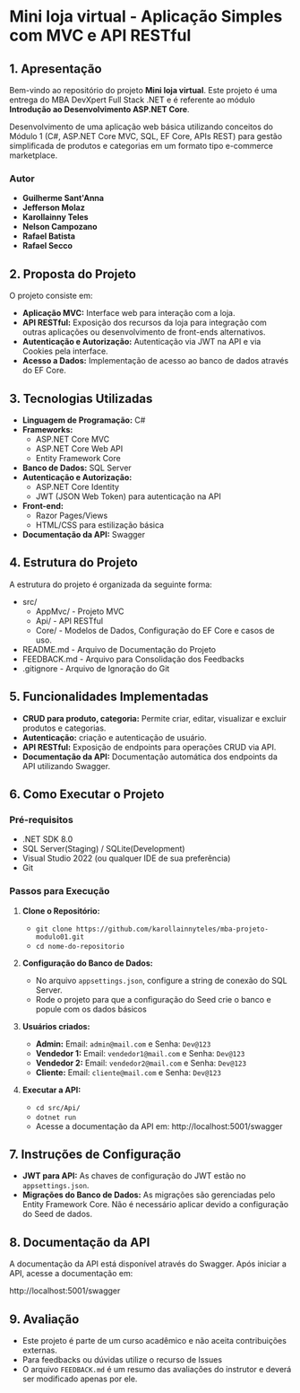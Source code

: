 # **Mini loja virtual - Aplicação Simples com MVC e API RESTful**

## **1. Apresentação**

Bem-vindo ao repositório do projeto **Mini loja virtual**. Este projeto é uma entrega do MBA DevXpert Full Stack .NET e é referente ao módulo **Introdução ao Desenvolvimento ASP.NET Core**.

Desenvolvimento de  uma aplicação web básica utilizando conceitos do Módulo 1 (C#,
ASP.NET Core MVC, SQL, EF Core, APIs REST) para gestão simplificada de
produtos e categorias em um formato tipo e-commerce marketplace.


### **Autor**
- **Guilherme Sant'Anna**
- **Jefferson Molaz**
- **Karollainny Teles**
- **Nelson Campozano**
- **Rafael Batista**
- **Rafael Secco**

## **2. Proposta do Projeto**

O projeto consiste em:

- **Aplicação MVC:** Interface web para interação com a loja. 
- **API RESTful:** Exposição dos recursos da loja para integração com outras aplicações ou desenvolvimento de front-ends alternativos.
- **Autenticação e Autorização:** Autenticação via JWT na API e via Cookies pela interface.
- **Acesso a Dados:** Implementação de acesso ao banco de dados através do EF Core.

## **3. Tecnologias Utilizadas**

- **Linguagem de Programação:** C#
- **Frameworks:**
  - ASP.NET Core MVC
  - ASP.NET Core Web API
  - Entity Framework Core
- **Banco de Dados:** SQL Server
- **Autenticação e Autorização:**
  - ASP.NET Core Identity
  - JWT (JSON Web Token) para autenticação na API
- **Front-end:**
  - Razor Pages/Views
  - HTML/CSS para estilização básica
- **Documentação da API:** Swagger

## **4. Estrutura do Projeto**

A estrutura do projeto é organizada da seguinte forma:


- src/
  - AppMvc/ - Projeto MVC
  - Api/ - API RESTful
  - Core/ - Modelos de Dados, Configuração do EF Core e casos de uso.
- README.md - Arquivo de Documentação do Projeto
- FEEDBACK.md - Arquivo para Consolidação dos Feedbacks
- .gitignore - Arquivo de Ignoração do Git

## **5. Funcionalidades Implementadas**

- **CRUD para produto, categoria:** Permite criar, editar, visualizar e excluir produtos e categorias.
- **Autenticação:** criação e autenticação de usuário.
- **API RESTful:** Exposição de endpoints para operações CRUD via API.
- **Documentação da API:** Documentação automática dos endpoints da API utilizando Swagger.

## **6. Como Executar o Projeto**

### **Pré-requisitos**

- .NET SDK 8.0
- SQL Server(Staging) / SQLite(Development)
- Visual Studio 2022 (ou qualquer IDE de sua preferência)
- Git

### **Passos para Execução**

1. **Clone o Repositório:**
   - `git clone https://github.com/karollainnyteles/mba-projeto-modulo01.git`
   - `cd nome-do-repositorio`

2. **Configuração do Banco de Dados:**
   - No arquivo `appsettings.json`, configure a string de conexão do SQL Server.
   - Rode o projeto para que a configuração do Seed crie o banco e popule com os dados básicos

3. **Usuários criados:**
   - **Admin:** Email: `admin@mail.com` e Senha: `Dev@123`
   - **Vendedor 1:** Email: `vendedor1@mail.com` e Senha: `Dev@123`
   - **Vendedor 2:** Email: `vendedor2@mail.com` e Senha: `Dev@123`
   - **Cliente:** Email: `cliente@mail.com` e Senha: `Dev@123`

4. **Executar a API:**
   - `cd src/Api/`
   - `dotnet run`
   - Acesse a documentação da API em: http://localhost:5001/swagger

## **7. Instruções de Configuração**

- **JWT para API:** As chaves de configuração do JWT estão no `appsettings.json`.
- **Migrações do Banco de Dados:** As migrações são gerenciadas pelo Entity Framework Core. Não é necessário aplicar devido a configuração do Seed de dados.

## **8. Documentação da API**

A documentação da API está disponível através do Swagger. Após iniciar a API, acesse a documentação em:

http://localhost:5001/swagger

## **9. Avaliação**

- Este projeto é parte de um curso acadêmico e não aceita contribuições externas. 
- Para feedbacks ou dúvidas utilize o recurso de Issues
- O arquivo `FEEDBACK.md` é um resumo das avaliações do instrutor e deverá ser modificado apenas por ele.
